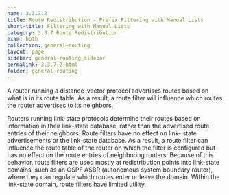 ```yaml
---
name: 3.3.7.2
title: Route Redistribution - Prefix Filtering with Manual Lists
short-title: Filtering with Manual Lists
category: 3.3.7 Route Redistribution
exam: both
collection: general-routing
layout: page
sidebar: general-routing_sidebar
permalink: 3.3.7.2.html
folder: general-routing
---
```


A router running a distance-vector protocol advertises routes based on what is in its route table. As a result, a route filter will influence which routes the router advertises to its neighbors.

Routers running link-state protocols determine their routes based on information in their link-state database, rather than the advertised route entries of their neighbors. Route filters have no effect on link- state advertisements or the link-state database. As a result, a route filter can influence the route table of the router on which the filter is configured but has no effect on the route entries of neighboring routers. Because of this behavior, route filters are used mostly at redistribution points into link-state domains, such as an OSPF ASBR (autonomous system boundary router), where they can regulate which routes enter or leave the domain. Within the link-state domain, route filters have limited utility.
